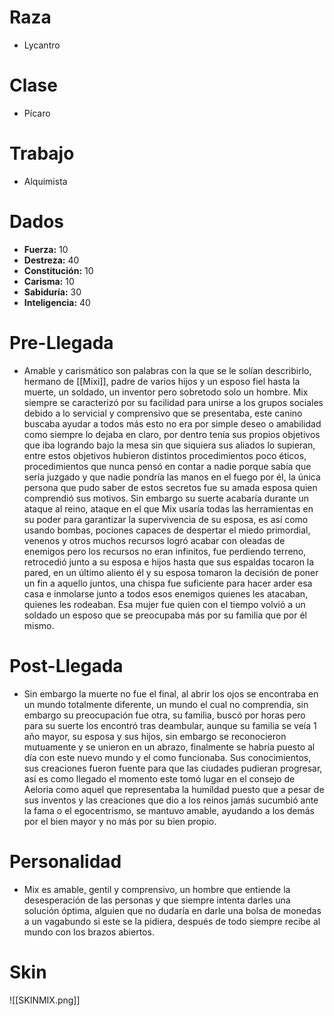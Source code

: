 # Raza
- Lycantro
# Clase
- Pícaro
# Trabajo
- Alquimista
# Dados
 - **Fuerza:** 10
 - **Destreza:** 40
 - **Constitución:** 10
 - **Carisma:** 10
 - **Sabiduría:** 30
 - **Inteligencia:** 40
# Pre-Llegada
- Amable y carismático son palabras con la que se le solían describirlo, hermano de [[Mixi]], padre de varios hijos y un esposo fiel hasta la muerte, un soldado, un inventor pero sobretodo solo un hombre. Mix siempre se caracterizó por su facilidad para unirse a los grupos sociales debido a lo servicial y comprensivo que se presentaba, este canino buscaba ayudar a todos más esto no era por simple deseo o amabilidad como siempre lo dejaba en claro, por dentro tenía sus propios objetivos que iba logrando bajo la mesa sin que siquiera sus aliados lo supieran, entre estos objetivos hubieron distintos procedimientos poco éticos, procedimientos que nunca pensó en contar a nadie porque sabía que sería juzgado y que nadie pondría las manos en el fuego por él, la única persona que pudo saber de estos secretos fue su amada esposa quien comprendió sus motivos. Sin embargo su suerte acabaría durante un ataque al reino, ataque en el que Mix usaría todas las herramientas en su poder para garantizar la supervivencia de su esposa, es así como usando bombas, pociones capaces de despertar el miedo primordial, venenos y otros muchos recursos logró acabar con oleadas de enemigos pero los recursos no eran infinitos, fue perdiendo terreno, retrocedió junto a su esposa e hijos hasta que sus espaldas tocaron la pared, en un último aliento él y su esposa tomaron la decisión de poner un fin a aquello juntos, una chispa fue suficiente para hacer arder esa casa e inmolarse junto a todos esos enemigos quienes les atacaban, quienes les rodeaban. Esa mujer fue quien con el tiempo volvió a un soldado un esposo que se preocupaba más por su familia que por él mismo.
# Post-Llegada
- Sin embargo la muerte no fue el final, al abrir los ojos se encontraba en un mundo totalmente diferente, un mundo el cual no comprendía, sin embargo su preocupación fue otra, su familia, buscó por horas pero para su suerte los encontró tras deambular, aunque su familia se veía 1 año mayor, su esposa y sus hijos, sin embargo se reconocieron mutuamente y se unieron en un abrazo, finalmente se habría puesto al día con este nuevo mundo y el como funcionaba. Sus conocimientos, sus creaciones fueron fuente para que las ciudades pudieran progresar, así es como llegado el momento este tomó lugar en el consejo de Aeloria como aquel que representaba la humildad puesto que a pesar de sus inventos y las creaciones que dio a los reinos jamás sucumbió ante la fama o el egocentrismo, se mantuvo amable, ayudando a los demás por el bien mayor y no más por su bien propio.
# Personalidad 
- Mix es amable, gentil y comprensivo, un hombre que entiende la desesperación de las personas y que siempre intenta darles una solución óptima, alguien que no dudaría en darle una bolsa de monedas a un vagabundo si este se la pidiera, después de todo siempre recibe al mundo con los brazos abiertos.
# Skin
![[SKINMIX.png]]